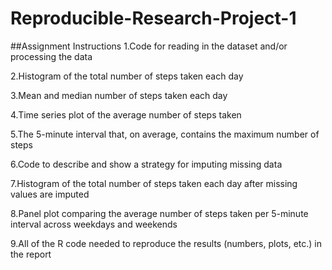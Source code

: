 # Reproducible-Research-Project-1

##Assignment Instructions 
1.Code for reading in the dataset and/or processing the data 

2.Histogram of the total number of steps taken each day 

3.Mean and median number of steps taken each day 

4.Time series plot of the average number of steps taken 

5.The 5-minute interval that, on average, contains the maximum number of steps 

6.Code to describe and show a strategy for imputing missing data 

7.Histogram of the total number of steps taken each day after missing values are imputed 

8.Panel plot comparing the average number of steps taken per 5-minute interval across weekdays and weekends 

9.All of the R code needed to reproduce the results (numbers, plots, etc.) in the report

